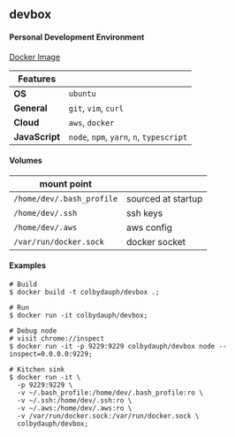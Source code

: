 ## devbox

#### Personal Development Environment

[Docker Image](https://hub.docker.com/r/colbydauph/devbox)

| Features |  |
|---|---|
| **OS** | `ubuntu` |
| **General** | `git`, `vim`, `curl` |
| **Cloud** | `aws`, `docker` |
| **JavaScript**  | `node`, `npm`, `yarn`, `n`, `typescript`  |

#### Volumes
| mount point |  |
|---|---|
| `/home/dev/.bash_profile` | sourced at startup |
| `/home/dev/.ssh` | ssh keys |
| `/home/dev/.aws` | aws config |
| `/var/run/docker.sock` | docker socket |

#### Examples
```shell
# Build
$ docker build -t colbydauph/devbox .;

# Run
$ docker run -it colbydauph/devbox;

# Debug node
# visit chrome://inspect
$ docker run -it -p 9229:9229 colbydauph/devbox node --inspect=0.0.0.0:9229;

# Kitchen sink
$ docker run -it \
  -p 9229:9229 \
  -v ~/.bash_profile:/home/dev/.bash_profile:ro \
  -v ~/.ssh:/home/dev/.ssh:ro \
  -v ~/.aws:/home/dev/.aws:ro \
  -v /var/run/docker.sock:/var/run/docker.sock \
  colbydauph/devbox;
```